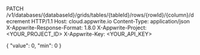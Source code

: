 PATCH /v1/databases/{databaseId}/grids/tables/{tableId}/rows/{rowId}/{column}/decrement HTTP/1.1
Host: cloud.appwrite.io
Content-Type: application/json
X-Appwrite-Response-Format: 1.8.0
X-Appwrite-Project: <YOUR_PROJECT_ID>
X-Appwrite-Key: <YOUR_API_KEY>

{
  "value": 0,
  "min": 0
}
